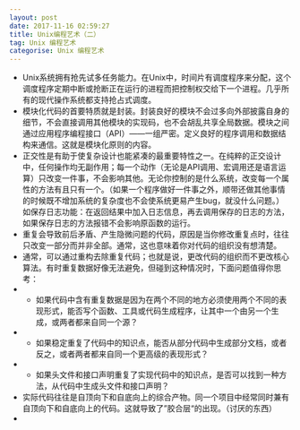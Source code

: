 ```yaml
---
layout: post
date: 2017-11-16 02:59:27
title: Unix编程艺术（二）
tag: Unix 编程艺术
categorise: Unix 编程艺术
---
```

* Unix系统拥有抢先试多任务能力。在Unix中，时间片有调度程序来分配，这个调度程序定期中断或抢断正在运行的进程而把控制权交给下一个进程。几乎所有的现代操作系统都支持抢占式调度。   
* 模块化代码的首要特质就是封装。封装良好的模块不会过多向外部披露自身的细节，不会直接调用其他模块的实现码，也不会胡乱共享全局数据。模块之间通过应用程序编程接口（API）——一组严密。定义良好的程序调用和数据结构来通信。这就是模块化原则的内容。
* 正交性是有助于使复杂设计也能紧凑的最重要特性之一。在纯粹的正交设计中，任何操作均无副作用；每一个动作（无论是API调用、宏调用还是语言运算）只改变一件事，不会影响其他。无论你控制的是什么系统，改变每一个属性的方法有且只有一个。（如果一个程序做好一件事之外，顺带还做其他事情的时候既不增加系统的复杂度也不会使系统更易产生bug，就没什么问题。）如保存日志功能：在返回结果中加入日志信息，再去调用保存的日志的方法，如果保存日志的方法报错不会影响原函数的运行。
* 重复会导致前后矛盾、产生隐微问题的代码，原因是当你修改重复点时，往往只改变一部分而并非全部。通常，这也意味着你对代码的组织没有想清楚。
* 通常，可以通过重构去除重复代码；也就是说，更改代码的组织而不更改核心算法。有时重复数据好像无法避免，但碰到这种情况时，下面问题值得你思考：
* - 如果代码中含有重复数据是因为在两个不同的地方必须使用两个不同的表现形式，能否写个函数、工具或代码生成程序，让其中一个由另一个生成，或两者都来自同一个源？
* - 如果稳定重复了代码中的知识点，能否从部分代码中生成部分文档，或者反之，或者两者都来自同一个更高级的表现形式？
* - 如果头文件和接口声明重复了实现代码中的知识点，是否可以找到一种方法，从代码中生成头文件和接口声明？
* 实际代码往往是自顶向下和自底向上的综合产物。同一个项目中经常同时兼有自顶向下和自底向上的代码。这就导致了”胶合层“的出现。（讨厌的东西）
* 


